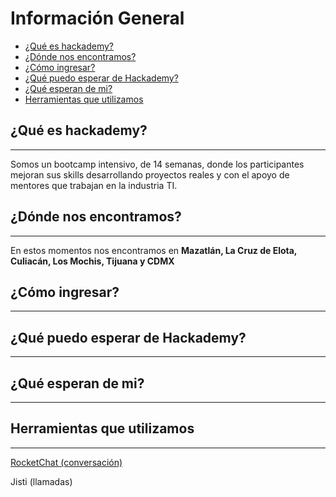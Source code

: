 # Información General
- [¿Qué es hackademy?](#¿Qué-es-hackademy?)
- [¿Dónde nos encontramos?](#¿Dónde-nos-encontramos?)
- [¿Cómo ingresar?](#¿Cómo-ingresar?)
- [¿Qué puedo esperar de Hackademy?](#¿Qué-puedo-esperar-de-Hackademy?)
- [¿Qué esperan de mi?](#¿Qué-esperan-de-mi?)
- [Herramientas que utilizamos](#Herramientas-que-utilizamos)


## ¿Qué es hackademy?
---
Somos un bootcamp intensivo, de 14 semanas, donde los participantes mejoran sus skills desarrollando proyectos reales y con el apoyo de mentores que trabajan en la industria TI.

## ¿Dónde nos encontramos?
---
En estos momentos nos encontramos en **Mazatlán, La Cruz de Elota, Culiacán, Los Mochis, Tijuana y CDMX**

## ¿Cómo ingresar?
---

## ¿Qué puedo esperar de Hackademy?
---

## ¿Qué esperan de mi?
---

## Herramientas que utilizamos
---

<!-- Trello -->
[RocketChat (conversación)](https://chat.hackademy.mx)


Jisti (llamadas)